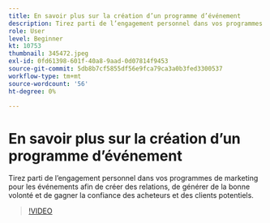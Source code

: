 ```yaml
---
title: En savoir plus sur la création d’un programme d’événement
description: Tirez parti de l’engagement personnel dans vos programmes de marketing pour les événements afin de créer des relations, de générer de la bonne volonté et de gagner la confiance des acheteurs et des clients potentiels.
role: User
level: Beginner
kt: 10753
thumbnail: 345472.jpeg
exl-id: 0fd61398-601f-40a8-9aad-0d07814f9453
source-git-commit: 5db8b7cf5855df56e9fca79ca3a0b3fed3300537
workflow-type: tm+mt
source-wordcount: '56'
ht-degree: 0%

---
```


# En savoir plus sur la création d’un programme d’événement

Tirez parti de l’engagement personnel dans vos programmes de marketing pour les événements afin de créer des relations, de générer de la bonne volonté et de gagner la confiance des acheteurs et des clients potentiels.

>[!VIDEO](https://video.tv.adobe.com/v/345472/?quality=12&learn=on)
